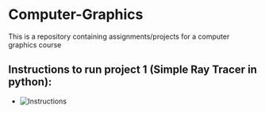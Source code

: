 # Computer-Graphics

This is a repository containing assignments/projects for a computer graphics course

## Instructions to run project 1 (Simple Ray Tracer in python):
- ![Instructions](https://github.com/WillCodeStuff/Computer-Graphics/tree/7af1f259e16b15d724a198a795ed7019bc3eca8a/Ray%20Tracing/Project%201#readme)
